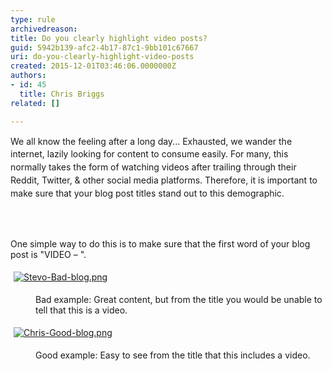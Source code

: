 ```yaml
---
type: rule
archivedreason: 
title: Do you clearly highlight video posts?
guid: 5942b139-afc2-4b17-87c1-9bb101c67667
uri: do-you-clearly-highlight-video-posts
created: 2015-12-01T03:46:06.0000000Z
authors:
- id: 45
  title: Chris Briggs
related: []

---
```



<p><span style="line-height&#58;20.8px;">We all know the feeling after a long day...</span><span style="line-height&#58;20.8px;">&#160;</span><span style="line-height&#58;20.8px;">Exhausted</span><span style="line-height&#58;20.8px;">,</span><span style="line-height&#58;20.8px;">&#160;we wander the internet</span><span style="line-height&#58;20.8px;">,</span><span style="line-height&#58;20.8px;">&#160;lazily looking for content to consume easily.</span><span style="line-height&#58;20.8px;">&#160;For many</span><span style="line-height&#58;20.8px;">,</span><span style="line-height&#58;20.8px;">&#160;this normally takes the form of watching videos after trailing through their Reddit, Twitter, &amp; other social media platforms. Therefore, it is important to make sure that your blog post titles stand out to this demographic.</span></p>
<br><excerpt class='endintro'></excerpt><br>
<p>​One simple way to do this is to make sure that the first word of your blog post is &quot;VIDEO – &quot;.&#160;</p><p>
<a href="http&#58;//adamstephensen.com/2013/10/22/mobile-sites-dino-esposito/">
   <img src="/PublishingImages/Stevo-Bad-blog.png" alt="Stevo-Bad-blog.png" style="margin&#58;5px;" />
      </a> 
   <br>
</p><dd class="ssw15-rteElement-FigureBad">Bad example&#58; Great content, but from the title you would be unable to tell that this is a video.&#160;​<br></dd><p>
<a href="http&#58;//blog.chrisbriggsy.com/Dev-superpowers-Jumping-into-windows-internet-of-things/">
   <img src="/PublishingImages/Chris-Good-blog.png" alt="Chris-Good-blog.png" style="margin&#58;5px;" />
   </a> 
   <br>
</p><dd class="ssw15-rteElement-FigureGood">​Good example&#58; Easy to see from the title that this includes a video.</dd>



